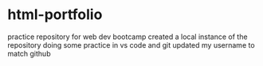 # html-portfolio
practice repository for web dev bootcamp
created a local instance of the repository
doing some practice in vs code and git
updated my username to match github
